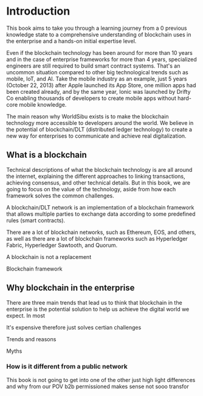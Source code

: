 # Introduction #

This book aims to take you through a learning journey from a 0 previous knowledge state to a comprehensive understanding of blockchain uses in the enterprise and a hands-on initial expertise level.

Even if the blockchain technology has been around for more than 10 years and in the case of enterprise frameworks for more than 4 years, specialized engineers are still required to build smart contract systems. That's an uncommon situation compared to other big technological trends such as mobile, IoT, and AI. Take the mobile industry as an example, just 5 years (October 22, 2013) after Apple launched its App Store, one million apps had been created already, and by the same year, Ionic was launched by Drifty Co enabling thousands of developers to create mobile apps without hard-core mobile knowledge.

The main reason why WorldSibu exists is to make the blockchain technology more accessible to developers around the world. We believe in the potential of blockchain/DLT (distributed ledger technology) to create a new way for enterprises to communicate and achieve real digitalization.

## What is a blockchain ##

Technical descriptions of what the blockchain technology is are all around the internet, explaining the different approaches to linking transactions, achieving consensus, and other technical details. But in this book, we are going to focus on the value of the technology, aside from how each framework solves the common challenges.

A blockchain/DLT network is an implementation of a blockchain framework that allows multiple parties to exchange data according to some predefined rules (smart contracts).

There are a lot of blockchain networks, such as Ethereum, EOS, and others, as well as there are a lot of blockchain frameworks such as Hyperledger Fabric, Hyperledger Sawtooth, and Quorum.

A blockchain is not a replacement 

Blockchain framework

## Why blockchain in the enterprise ##

There are three main trends that lead us to think that blockchain in the enterprise is the potential solution to help us achieve the digital world we expect. In most

It's expensive therefore just solves certian challenges

Trends and reasons

Myths

### How is it different from a public network ###

This book is not going to get into one of the other
just high light differences and why from our POV b2b permissioned makes sense
not sooo transfor
